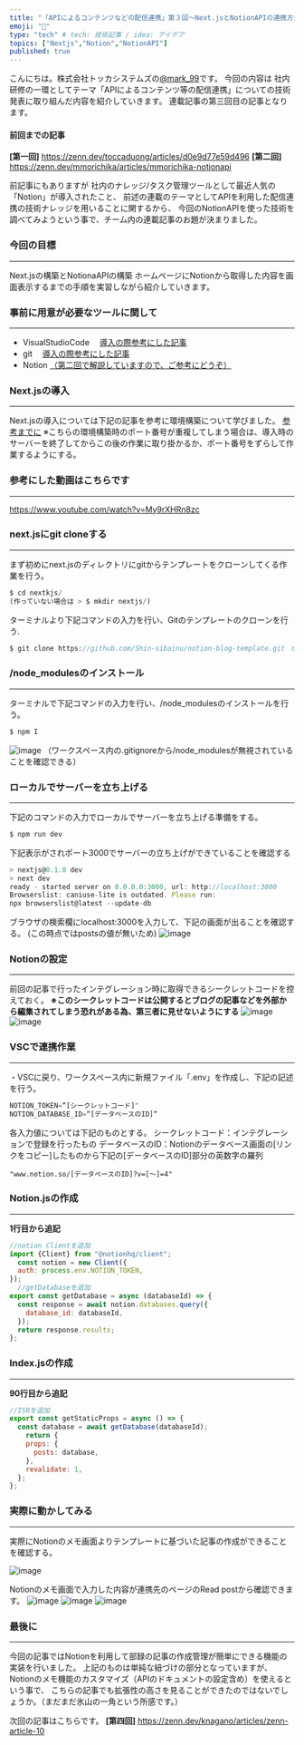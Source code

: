 ```yaml
---
title: "「APIによるコンテンツなどの配信連携」第３回～Next.jsとNotionAPIの連携方法について～"
emoji: "🐥"
type: "tech" # tech: 技術記事 / idea: アイデア
topics: ["Nextjs","Notion","NotionAPI"]
published: true
---
```

こんにちは。株式会社トッカシステムズの[@mark_99](https://zenn.dev/mark_99)です。
今回の内容は
社内研修の一環としてテーマ「APIによるコンテンツ等の配信連携」についての技術発表に取り組んだ内容を紹介していきます。
連載記事の第三回目の記事となります。
#### 前回までの記事
**[第一回]**
https://zenn.dev/toccaduong/articles/d0e9d77e59d496
**[第二回]**
https://zenn.dev/mmorichika/articles/mmorichika-notionapi

前記事にもありますが
社内のナレッジ/タスク管理ツールとして最近人気の「Notion」が導入されたこと、
前述の連載のテーマとしてAPIを利用した配信連携の技術ナレッジを用いることに関するから、
今回のNotionAPIを使った技術を調べてみようという事で、チーム内の連載記事のお題が決まりました。

### 今回の目標
-----
Next.jsの構築とNotionaAPIの構築
ホームページにNotionから取得した内容を画面表示するまでの手順を実習しながら紹介していきます。

### 事前に用意が必要なツールに関して
-----
- VisualStudioCode 
　[導入の際参考にした記事](https://zenn.dev/protoout/articles/39-visual-studio-code)
- git 
　[導入の際参考にした記事](https://zenn.dev/longbridge/articles/5d11bd51665dac)
- Notion
[（第二回で解説していますので、ご参考にどうぞ）](https://zenn.dev/mmorichika/articles/mmorichika-notionapi)

### Next.jsの導入
-----
Next.jsの導入については下記の記事を参考に環境構築について学びました。
[参考までに](https://zenn.dev/knagano/articles/zenn-article-1)
※こちらの環境構築時のポート番号が重複してしまう場合は、導入時のサーバーを終了してからこの後の作業に取り掛かるか、ポート番号をずらして作業するようにする。

### 参考にした動画はこちらです
-----
https://www.youtube.com/watch?v=My9rXHRn8zc

### next.jsにgit cloneする
-----
まず初めにnext.jsのディレクトリにgitからテンプレートをクローンしてくる作業を行う。
```js
$ cd nextkjs/
(作っていない場合は > $ mkdir nextjs/)
```
ターミナルより下記コマンドの入力を行い、Gitのテンプレートのクローンを行う.
```js
$ git clone https://github.com/Shin-sibainu/notion-blog-template.git　notion-blog-ts
```

### /node_modulesのインストール
-----
ターミナルで下記コマンドの入力を行い、/node_modulesのインストールを行う。
```js
$ npm I
```
![image](/images/zenn-article-01/blog01.png)
（ワークスペース内の.gitignoreから/node_modulesが無視されていることを確認できる）

### ローカルでサーバーを立ち上げる
-----
下記のコマンドの入力でローカルでサーバーを立ち上げる準備をする。
```js
$ npm run dev
```
下記表示がされポート3000でサーバーの立ち上げができていることを確認する
```js
> nextjs@0.1.0 dev
> next dev
ready - started server on 0.0.0.0:3000, url: http://localhost:3000
Browserslist: caniuse-lite is outdated. Please run:
npx browserslist@latest --update-db
```
ブラウザの検索欄にlocalhost:3000を入力して、下記の画面が出ることを確認する。
(この時点ではpostsの値が無いため)
![image](/images/zenn-article-01/blog02.png)

### Notionの設定
-----
前回の記事で行ったインテグレーション時に取得できるシークレットコードを控えておく。
**※このシークレットコードは公開するとブログの記事などを外部から編集されてしまう恐れがある為、第三者に見せないようにする**
![image](/images/zenn-article-01/blog03.png)
![image](/images/zenn-article-01/blog04.png)
### VSCで連携作業
-----
・VSCに戻り、ワークスペース内に新規ファイル「.env」を作成し、下記の記述を行う。
```js
NOTION_TOKEN=“[シークレットコード]"
NOTION_DATABASE_ID=“[データベースのID]“
```
各入力値については下記のものとする。
シークレットコード：インテグレーションで登録を行ったもの
データベースのID：Notionのデータベース画面の[リンクをコピー]したものから下記の[データベースのID]部分の英数字の羅列
```
"www.notion.so/[データベースのID]?v=[～]=4"
```

### Notion.jsの作成
-----
**1行目から追記**
```js:Notion.js
//notion Clientを追加
import {Client} from "@notionhq/client";
  const notion = new Client({
  auth: process.env.NOTION_TOKEN,
});
  //getDatabaseを追加
export const getDatabase = async (databaseId) => {
  const response = await notion.databases.query({
    database_id: databaseId,
  });
  return response.results;
};
```

### Index.jsの作成
-----
**90行目から追記**
```js:Index.js
//ISRを追加
export const getStaticProps = async () => {
  const database = await getDatabase(databaseId);
    return {
    props: {
      posts: database,
    },
    revalidate: 1,
  };
};
```

### 実際に動かしてみる
-----
実際にNotionのメモ画面よりテンプレートに基づいた記事の作成ができることを確認する。

![image](/images/zenn-article-01/blog05.png)

Notionのメモ画面で入力した内容が連携先のページのRead postから確認できます。
![image](/images/zenn-article-01/blog06.png)
![image](/images/zenn-article-01/blog07.png)
![image](/images/zenn-article-01/blog08.png)

### 最後に
-----
今回の記事ではNotionを利用して部録の記事の作成管理が簡単にできる機能の実装を行いました。
上記のものは単純な紐づけの部分となっていますが、Notionのメモ機能のカスタマイズ（APIのドキュメントの設定含め）を使えるという事で、
こちらの記事でも拡張性の高さを見ることができたのではないでしょうか。（まだまだ氷山の一角という所感です。）

次回の記事はこちらです。
**[第四回]**
https://zenn.dev/knagano/articles/zenn-article-10
